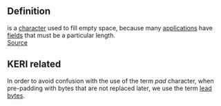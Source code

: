 ## Definition
is a [character](https://www.webopedia.com/definitions/character/) used to fill empty space, because many [applications](https://www.webopedia.com/definitions/application-software/) have [fields](https://www.webopedia.com/definitions/field/) that must be a particular length.\
[Source](https://www.webopedia.com/definitions/pad-character/)

## KERI related
In order to avoid confusion with the use of the term _pad_ character, when pre-padding with bytes that are not replaced later, we use the term [lead bytes](lead-bytes). 